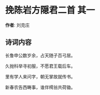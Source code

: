 # 挽陈岩方隠君二首  其一

**作者**: 刘克庄

## 诗词内容

长鲁申公数岁余，占天随子百弓居。

久抛科举寻初服，不愿君王载后车。

里有学人来问字，朝无掌故就传书。

新春农告西畴事，谁伴樗翁共荷锄。

